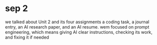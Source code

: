 # sep 2
we talked about Unit 2 and its four assignments a coding task, a journal entry, an AI research paper, and an AI resume. wem focused on prompt engineering, which means giving AI clear instructions, checking its work, and fixing it if needed 